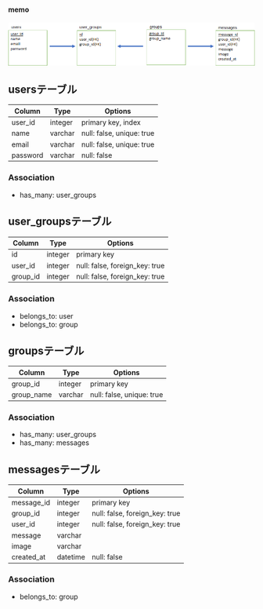 #### memo	
![memo](readme.png)	
	
## usersテーブル	
|Column|Type|Options|	
|-------|----|-------|	
user_id|integer|primary key, index	
name|varchar|null: false, unique: true	
email|varchar|null: false, unique: true	
password|varchar|null: false	
	
### Association	
-	has_many: user_groups
	
	
## user_groupsテーブル	
|Column|Type|Options|	
|-------|----|-------|	
id|integer|primary key	
user_id|integer|null: false, foreign_key: true	
group_id|integer|null: false, foreign_key: true	
	
### Association	
-	belongs_to: user
-	belongs_to: group
	
	
## groupsテーブル	
|Column|Type|Options|	
|-------|----|-------|	
group_id|integer|primary key	
group_name|varchar|null: false, unique: true	
	
### Association	
-	has_many: user_groups
-	has_many: messages
	
	
## messagesテーブル	
|Column|Type|Options|	
|-------|----|-------|	
message_id|integer|primary key	
group_id|integer|null: false, foreign_key: true	
user_id|integer|null: false, foreign_key: true	
message|varchar|	
image|varchar|	
created_at|datetime|null: false	
	
### Association	
-	belongs_to: group


